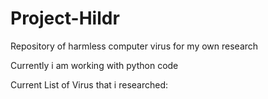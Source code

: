 # Project-Hildr
Repository of harmless computer virus for my own research

Currently i am working with python code

Current List of Virus that i researched:

